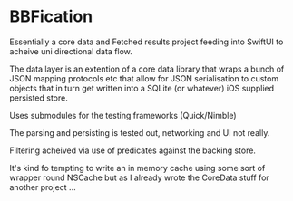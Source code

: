 #  BBFication

Essentially a core data and Fetched results project feeding into SwiftUI to acheive  uni directional data flow.

The data layer is an extention of a core data library that wraps a bunch of JSON mapping protocols etc that allow for JSON serialisation to custom objects that in turn get written into a SQLite (or whatever) iOS supplied persisted store.

Uses submodules for the testing frameworks (Quick/Nimble)

The parsing and persisting is tested out, networking and UI not really.

Filtering acheived via use of predicates against the backing store.

It's kind fo tempting to write an in memory cache using some sort of wrapper round NSCache but as I already wrote the CoreData stuff for another project  <shrugs>...

